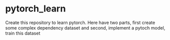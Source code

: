 # pytorch_learn
Create this repository to learn pytorch. Here have two parts, first create some complex dependency dataset and second, implement a pytoch model, train this dataset
